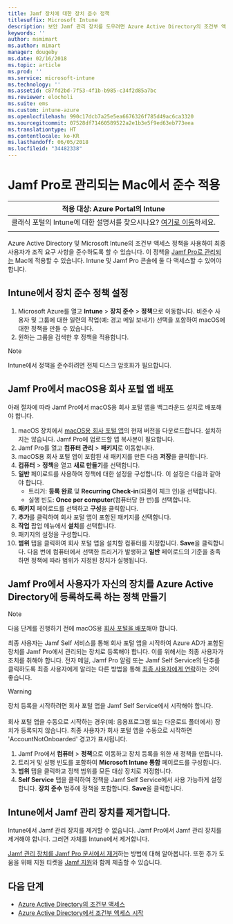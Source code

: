 ```yaml
---
title: Jamf 장치에 대한 장치 준수 정책
titlesuffix: Microsoft Intune
description: 보안 Jamf 관리 장치를 도우려면 Azure Active Directory의 조건부 액세스와 함께 Microsoft Intune 준수 정책을 사용합니다.
keywords: ''
author: msmimart
ms.author: mimart
manager: dougeby
ms.date: 02/16/2018
ms.topic: article
ms.prod: ''
ms.service: microsoft-intune
ms.technology: ''
ms.assetid: c87fd2bd-7f53-4f1b-b985-c34f2d85a7bc
ms.reviewer: elocholi
ms.suite: ems
ms.custom: intune-azure
ms.openlocfilehash: 990c17dcb7a25e5ea6676326f785d49ac6ca3320
ms.sourcegitcommit: 07528df71460589522a2e1b3e5f9ed63eb773eea
ms.translationtype: HT
ms.contentlocale: ko-KR
ms.lasthandoff: 06/05/2018
ms.locfileid: "34482338"
---
```

# <a name="enforce-compliance-on-macs-managed-with-jamf-pro"></a>Jamf Pro로 관리되는 Mac에서 준수 적용

|적용 대상: Azure Portal의 Intune |
|--|
|클래식 포털의 Intune에 대한 설명서를 찾으시나요? [여기로 이동](/intune/introduction-intune?toc=/intune-classic/toc.json)하세요.|
| |

Azure Active Directory 및 Microsoft Intune의 조건부 액세스 정책을 사용하여 최종 사용자가 조직 요구 사항을 준수하도록 할 수 있습니다. 이 정책을 [Jamf Pro로 관리되는](conditional-access-integrate-jamf.md) Mac에 적용할 수 있습니다. Intune 및 Jamf Pro 콘솔에 둘 다 액세스할 수 있어야 합니다.

## <a name="set-up-device-compliance-policies-in-intune"></a>Intune에서 장치 준수 정책 설정

1. Microsoft Azure를 열고 **Intune** > **장치 준수** > **정책**으로 이동합니다. 비준수 사용자 및 그룹에 대한 일련의 작업(예: 경고 메일 보내기) 선택을 포함하여 macOS에 대한 정책을 만들 수 있습니다.
2. 원하는 그룹을 검색한 후 정책을 적용합니다.

> [!Note]
> Intune에서 정책을 준수하려면 전체 디스크 암호화가 필요합니다.

## <a name="deploy-the-company-portal-app-for-macos-in-jamf-pro"></a>Jamf Pro에서 macOS용 회사 포털 앱 배포

아래 절차에 따라 Jamf Pro에서 macOS용 회사 포털 앱을 백그라운드 설치로 배포해야 합니다.

1. macOS 장치에서 [macOS용 회사 포털 앱](https://go.microsoft.com/fwlink/?linkid=862280)의 현재 버전을 다운로드합니다. 설치하지는 않습니다. Jamf Pro에 업로드할 앱 복사본이 필요합니다.
2. Jamf Pro를 열고 **컴퓨터 관리** > **패키지**로 이동합니다.
3. macOS용 회사 포털 앱이 포함된 새 패키지를 만든 다음 **저장**을 클릭합니다.
4. **컴퓨터** > **정책**을 열고 **새로 만들기**를 선택합니다.
5. **일반** 페이로드를 사용하여 정책에 대한 설정을 구성합니다. 이 설정은 다음과 같아야 합니다.
   - 트리거: **등록 완료** 및 **Recurring Check-in**(되풀이 체크 인)을 선택합니다.
   - 실행 빈도: **Once per computer**(컴퓨터당 한 번)를 선택합니다.
6. **패키지** 페이로드를 선택하고 **구성**을 클릭합니다.
7. **추가**를 클릭하여 회사 포털 앱이 포함된 패키지를 선택합니다.
8. **작업** 팝업 메뉴에서 **설치**를 선택합니다.
9. 패키지의 설정을 구성합니다.
10. **범위** 탭을 클릭하여 회사 포털 앱을 설치할 컴퓨터를 지정합니다. **Save**을 클릭합니다. 다음 번에 컴퓨터에서 선택한 트리거가 발생하고 **일반** 페이로드의 기준을 충족하면 정책에 따라 범위가 지정된 장치가 실행됩니다.

## <a name="create-a-policy-in-jamf-pro-to-have-users-register-their-devices-with-azure-active-directory"></a>Jamf Pro에서 사용자가 자신의 장치를 Azure Active Directory에 등록하도록 하는 정책 만들기

> [!NOTE]
> 다음 단계를 진행하기 전에 macOS용 [회사 포털을 배포](conditional-access-assign-jamf.md#require-the-company-portal-app-for-macos)해야 합니다.  

최종 사용자는 Jamf Self 서비스를 통해 회사 포털 앱을 시작하여 Azure AD가 포함된 장치를 Jamf Pro에서 관리되는 장치로 등록해야 합니다. 이를 위해서는 최종 사용자가 조치를 취해야 합니다. 전자 메일, Jamf Pro 알림 또는 Jamf Self Service의 단추를 클릭하도록 최종 사용자에게 알리는 다른 방법을 통해 [최종 사용자에게 연락](end-user-educate.md)하는 것이 좋습니다.

> [!WARNING]
> 장치 등록을 시작하려면 회사 포털 앱을 Jamf Self Service에서 시작해야 합니다. <br><br>회사 포털 앱을 수동으로 시작하는 경우(예: 응용프로그램 또는 다운로드 폴더에서) 장치가 등록되지 않습니다. 최종 사용자가 회사 포털 앱을 수동으로 시작하면 'AccountNotOnboarded' 경고가 표시됩니다.

1. Jamf Pro에서 **컴퓨터** > **정책**으로 이동하고 장치 등록을 위한 새 정책을 만듭니다.
2. 트리거 및 실행 빈도를 포함하여 **Microsoft Intune 통합** 페이로드를 구성합니다.
3. **범위** 탭을 클릭하고 정책 범위를 모든 대상 장치로 지정합니다.
4. **Self Service** 탭을 클릭하여 정책을 Jamf Self Service에서 사용 가능하게 설정합니다. **장치 준수** 범주에 정책을 포함합니다. **Save**을 클릭합니다.

## <a name="removing-a-jamf-managed-device-from-intune"></a>Intune에서 Jamf 관리 장치를 제거합니다.

Intune에서 Jamf 관리 장치를 제거할 수 없습니다. Jamf Pro에서 Jamf 관리 장치를 제거해야 합니다. 그러면 자체를 Intune에서 제거합니다. 

[Jamf 관리 장치를 Jamf Pro 문서에서 제거](https://www.jamf.com/jamf-nation/articles/80/unmanaging-computers-while-preserving-their-inventory-information)하는 방법에 대해 알아봅니다. 또한 추가 도움을 위해 지원 티켓을 [Jamf 지원](https://www.jamf.com/support/)와 함께 제출할 수 있습니다. 

## <a name="next-steps"></a>다음 단계

- [Azure Active Directory의 조건부 액세스](https://docs.microsoft.com/azure/active-directory/active-directory-conditional-access-azure-portal)
- [Azure Active Directory에서 조건부 액세스 시작](https://docs.microsoft.com/azure/active-directory/active-directory-conditional-access-azure-portal-get-started)
